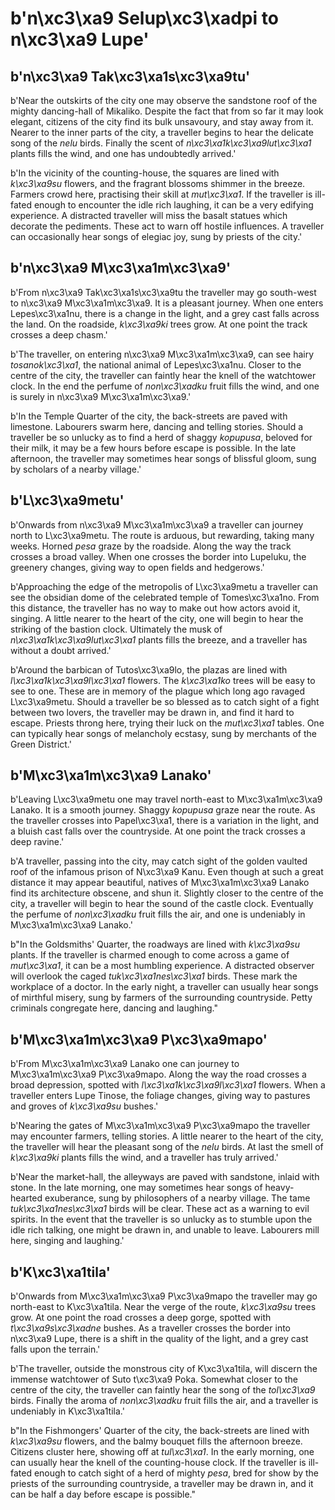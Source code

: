 # b'n\xc3\xa9 Selup\xc3\xadpi to n\xc3\xa9 Lupe'

## b'n\xc3\xa9 Tak\xc3\xa1s\xc3\xa9tu'
b'Near the outskirts of the city one may observe the sandstone roof of the mighty dancing-hall of Mikaliko. Despite the fact that from so far it may look elegant, citizens of the city find its bulk unsavoury, and stay away from it. Nearer to the inner parts of the city, a traveller begins to hear the delicate song of the *nelu* birds. Finally the scent of *n\xc3\xa1k\xc3\xa9lut\xc3\xa1* plants fills the wind, and one has undoubtedly arrived.'

b'In the vicinity of the counting-house, the squares are lined with *k\xc3\xa9su* flowers, and the fragrant blossoms shimmer in the breeze. Farmers crowd here, practising their skill at *mut\xc3\xa1*. If the traveller is ill-fated enough to encounter the idle rich laughing, it can be a very edifying experience. A distracted traveller will miss the basalt statues which decorate the pediments. These act to warn off hostile influences. A traveller can occasionally hear songs of elegiac joy, sung by priests of the city.'

## b'n\xc3\xa9 M\xc3\xa1m\xc3\xa9'
b'From n\xc3\xa9 Tak\xc3\xa1s\xc3\xa9tu the traveller may go south-west to n\xc3\xa9 M\xc3\xa1m\xc3\xa9. It is a pleasant journey. When one enters Lepes\xc3\xa1nu, there is a change in the light, and a grey cast falls across the land. On the roadside, *k\xc3\xa9ki* trees grow. At one point the track crosses a deep chasm.'

b'The traveller, on entering n\xc3\xa9 M\xc3\xa1m\xc3\xa9, can see hairy *tosanok\xc3\xa1*, the national animal of Lepes\xc3\xa1nu. Closer to the centre of the city, the traveller can faintly hear the knell of the watchtower clock. In the end the perfume of *non\xc3\xadku* fruit fills the wind, and one is surely in n\xc3\xa9 M\xc3\xa1m\xc3\xa9.'

b'In the Temple Quarter of the city, the back-streets are paved with limestone. Labourers swarm here, dancing and telling stories. Should a traveller be so unlucky as to find a herd of shaggy *kopupusa*, beloved for their milk, it may be a few hours before escape is possible. In the late afternoon, the traveller may sometimes hear songs of blissful gloom, sung by scholars of a nearby village.'

## b'L\xc3\xa9metu'
b'Onwards from n\xc3\xa9 M\xc3\xa1m\xc3\xa9 a traveller can journey north to L\xc3\xa9metu. The route is arduous, but rewarding, taking many weeks. Horned *pesa* graze by the roadside. Along the way the track crosses a broad valley. When one crosses the border into Lupeluku, the greenery changes, giving way to open fields and hedgerows.'

b'Approaching the edge of the metropolis of L\xc3\xa9metu a traveller can see the obsidian dome of the celebrated temple of Tomes\xc3\xa1no. From this distance, the traveller has no way to make out how actors avoid it, singing. A little nearer to the heart of the city, one will begin to hear the striking of the bastion clock. Ultimately the musk of *n\xc3\xa1k\xc3\xa9lut\xc3\xa1* plants fills the breeze, and a traveller has without a doubt arrived.'

b'Around the barbican of Tutos\xc3\xa9lo, the plazas are lined with *l\xc3\xa1k\xc3\xa9l\xc3\xa1* flowers. The *k\xc3\xa1ko* trees will be easy to see to one. These are in memory of the plague which long ago ravaged L\xc3\xa9metu. Should a traveller be so blessed as to catch sight of a fight between two lovers, the traveller may be drawn in, and find it hard to escape. Priests throng here, trying their luck on the *mut\xc3\xa1* tables. One can typically hear songs of melancholy ecstasy, sung by merchants of the Green District.'

## b'M\xc3\xa1m\xc3\xa9 Lanako'
b'Leaving L\xc3\xa9metu one may travel north-east to M\xc3\xa1m\xc3\xa9 Lanako. It is a smooth journey. Shaggy *kopupusa* graze near the route. As the traveller crosses into Papel\xc3\xa1, there is a variation in the light, and a bluish cast falls over the countryside. At one point the track crosses a deep ravine.'

b'A traveller, passing into the city, may catch sight of the golden vaulted roof of the infamous prison of N\xc3\xa9 Kanu. Even though at such a great distance it may appear beautiful, natives of M\xc3\xa1m\xc3\xa9 Lanako find its architecture obscene, and shun it. Slightly closer to the centre of the city, a traveller will begin to hear the sound of the castle clock. Eventually the perfume of *non\xc3\xadku* fruit fills the air, and one is undeniably in M\xc3\xa1m\xc3\xa9 Lanako.'

b"In the Goldsmiths' Quarter, the roadways are lined with *k\xc3\xa9su* plants. If the traveller is charmed enough to come across a game of *mut\xc3\xa1*, it can be a most humbling experience. A distracted observer will overlook the caged *tuk\xc3\xa1nes\xc3\xa1* birds. These mark the workplace of a doctor. In the early night, a traveller can usually hear songs of mirthful misery, sung by farmers of the surrounding countryside. Petty criminals congregate here, dancing and laughing."

## b'M\xc3\xa1m\xc3\xa9 P\xc3\xa9mapo'
b'From M\xc3\xa1m\xc3\xa9 Lanako one can journey to M\xc3\xa1m\xc3\xa9 P\xc3\xa9mapo. Along the way the road crosses a broad depression, spotted with *l\xc3\xa1k\xc3\xa9l\xc3\xa1* flowers. When a traveller enters Lupe Tinose, the foliage changes, giving way to pastures and groves of *k\xc3\xa9su* bushes.'

b'Nearing the gates of M\xc3\xa1m\xc3\xa9 P\xc3\xa9mapo the traveller may encounter farmers, telling stories. A little nearer to the heart of the city, the traveller will hear the pleasant song of the *nelu* birds. At last the smell of *k\xc3\xa9ki* plants fills the wind, and a traveller has truly arrived.'

b'Near the market-hall, the alleyways are paved with sandstone, inlaid with stone. In the late morning, one may sometimes hear songs of heavy-hearted exuberance, sung by philosophers of a nearby village. The tame *tuk\xc3\xa1nes\xc3\xa1* birds will be clear. These act as a warning to evil spirits. In the event that the traveller is so unlucky as to stumble upon the idle rich talking, one might be drawn in, and unable to leave. Labourers mill here, singing and laughing.'

## b'K\xc3\xa1tila'
b'Onwards from M\xc3\xa1m\xc3\xa9 P\xc3\xa9mapo the traveller may go north-east to K\xc3\xa1tila. Near the verge of the route, *k\xc3\xa9su* trees grow. At one point the road crosses a deep gorge, spotted with *t\xc3\xa9s\xc3\xadne* bushes. As a traveller crosses the border into n\xc3\xa9 Lupe, there is a shift in the quality of the light, and a grey cast falls upon the terrain.'

b'The traveller, outside the monstrous city of K\xc3\xa1tila, will discern the immense watchtower of Suto t\xc3\xa9 Poka. Somewhat closer to the centre of the city, the traveller can faintly hear the song of the *tol\xc3\xa9* birds. Finally the aroma of *non\xc3\xadku* fruit fills the air, and a traveller is undeniably in K\xc3\xa1tila.'

b"In the Fishmongers' Quarter of the city, the back-streets are lined with *k\xc3\xa9su* flowers, and the balmy bouquet fills the afternoon breeze. Citizens cluster here, showing off at *tul\xc3\xa1*. In the early morning, one can usually hear the knell of the counting-house clock. If the traveller is ill-fated enough to catch sight of a herd of mighty *pesa*, bred for show by the priests of the surrounding countryside, a traveller may be drawn in, and it can be half a day before escape is possible."

